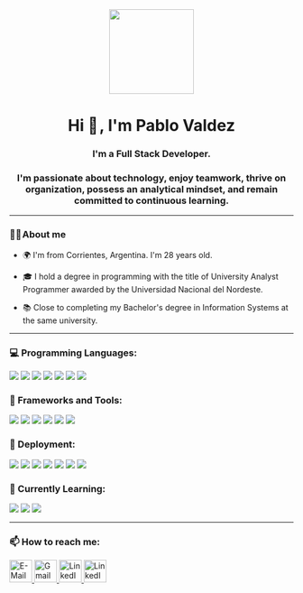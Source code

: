 <div class="header" align="center">
    <img src="https://media.giphy.com/media/3oEjHWbXcpeKhTktXi/giphy.gif" width="150" height="150" frameBorder="0" class="giphy-embed" allowFullScreen></img>
    <h1 align="center">Hi 👋 , I'm Pablo Valdez</h1>
    <h3 align="center">I'm a Full Stack Developer.</h3>
    <h3 align="center">I'm passionate about technology, enjoy teamwork, thrive on organization, possess an analytical mindset, and remain committed to continuous learning.</h3>
</div>



---

### 👨‍💻 About me

- 🌍 I'm from Corrientes, Argentina. I'm 28 years old.

- 🎓 I hold a degree in programming with the title of University Analyst Programmer awarded by the Universidad Nacional del Nordeste.

- 📚 Close to completing my Bachelor's degree in Information Systems at the same university.

---

<h3 align="left">💻 Programming Languages:</h3>
<p align="left">
  <img src="https://img.shields.io/badge/TypeScript-007ACC?style=flat-square&logo=typescript&logoColor=white">
  <img src="https://img.shields.io/badge/JavaScript-F7DF1E?style=flat-square&logo=javascript&logoColor=black">
  <img src="https://img.shields.io/badge/HTML5-E34F26?style=flat-square&logo=html5&logoColor=white">
  <img src="https://img.shields.io/badge/CSS3-1572B6?style=flat-square&logo=css3&logoColor=white">
  <img src="https://img.shields.io/badge/C-A8B9CC?style=flat-square&logo=c&logoColor=black">
  <img src="https://img.shields.io/badge/C++-00599C?style=flat-square&logo=c%2B%2B&logoColor=white">
  <img src="https://img.shields.io/badge/PHP-777BB4?style=flat-square&logo=php&logoColor=white">
</p>

<h3 align="left">🧰 Frameworks and Tools:</h3>
<p align="left">
  <img src="https://img.shields.io/badge/.NET-512BD4?style=flat-square&logo=.net&logoColor=white">
  <img src="https://img.shields.io/badge/Angular-DD0031?style=flat-square&logo=angular&logoColor=white">
  <img src="https://img.shields.io/badge/Bootstrap-563D7C?style=flat-square&logo=bootstrap&logoColor=white">
  <img src="https://img.shields.io/badge/SQL-00758F?style=flat-square&logo=sql&logoColor=white">
  <img src="https://img.shields.io/badge/DBeaver-2C8EBB?style=flat-square&logo=dbeaver&logoColor=white">
  <img src="https://img.shields.io/badge/GitHub-181717?style=flat-square&logo=github&logoColor=white">
</p>

<h3 align="left">🚀 Deployment:</h3>
<p align="left">
  <img src="https://img.shields.io/badge/Ubuntu%20Server-E95420?style=flat-square&logo=ubuntu&logoColor=white">
  <img src="https://img.shields.io/badge/Red%20Hat-EE0000?style=flat-square&logo=red-hat&logoColor=white">
  <img src="https://img.shields.io/badge/Debian-A81D33?style=flat-square&logo=debian&logoColor=white">
  <img src="https://img.shields.io/badge/Windows%20Server-0078D6?style=flat-square&logo=microsoft&logoColor=white">
  <img src="https://img.shields.io/badge/VMware%20vSphere-607078?style=flat-square&logo=vmware&logoColor=white">
  <img src="https://img.shields.io/badge/SSH-4EAA25?style=flat-square&logo=ssh&logoColor=white">
  <img src="https://img.shields.io/badge/cPanel-FF6C2C?style=flat-square&logo=cpanel&logoColor=white">
</p>

<h3 align="left">🌱 Currently Learning:</h3>
<p align="left">
  <img src="https://img.shields.io/badge/Java-007396?style=flat-square&logo=java&logoColor=white">
  <img src="https://img.shields.io/badge/Python-3776AB?style=flat-square&logo=python&logoColor=white">
  <img src="https://img.shields.io/badge/React-61DAFB?style=flat-square&logo=react&logoColor=white">
</p>

---

<h3 align="left">📫 How to reach me:</h3>
<p align="left">
  <a href="mailto:pablovaldez0301@gmail.com" target="_blank">
      <img src="https://upload.wikimedia.org/wikipedia/commons/c/ce/Android_Email_8.1_Icon.png" alt="E-Mail" height="40" width="40">
  </a>
  <a href="https://mail.google.com/mail/u/0/?tab=rm&ogbl#inbox?compose=GTvVlcSHxThllBdXNDzBDcpcVZPRHllFxLwjHskpvGBsmlmrQpblCQXzQJQgLcFrGTCPMnkJjbCQf">
      <img src="https://upload.wikimedia.org/wikipedia/commons/4/4e/Gmail_Icon.png" alt="Gmail" width="40" height="40">
  </a> 
  <a href="https://www.linkedin.com/in/pablonvaldez">
      <img src="https://img.freepik.com/iconos-gratis/linkedin_318-157468.jpg?w=2000" alt="LinkedIn" width="40" height="40">
  </a> 
  <a href="https://www.linkedin.com/in/pablonvaldez/overlay/contact-info/">
      <img src="https://img.freepik.com/iconos-gratis/linkedin_318-157468.jpg?w=2000" alt="LinkedIn" width="40" height="40">
  </a> 
</p>





